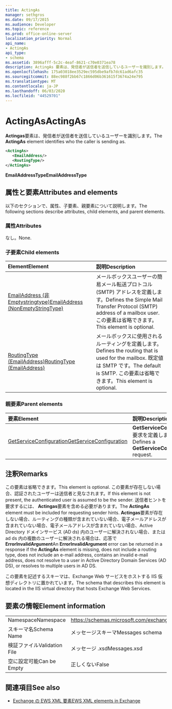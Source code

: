 ```yaml
---
title: ActingAs
manager: sethgros
ms.date: 09/17/2015
ms.audience: Developer
ms.topic: reference
ms.prod: office-online-server
localization_priority: Normal
api_name:
- ActingAs
api_type:
- schema
ms.assetid: 3896afff-5c2c-4eaf-8621-c70e0371ea78
description: ActingAs 要素は、発信者が送信者を送信しているユーザーを識別します。
ms.openlocfilehash: 175a03018ee3529ec595dbe9afb7dc61ad6afc35
ms.sourcegitcommit: 88ec988f2bb67c1866d06b361615f3674a24e795
ms.translationtype: MT
ms.contentlocale: ja-JP
ms.lasthandoff: 06/03/2020
ms.locfileid: "44529701"
---
```

# <a name="actingas"></a><span data-ttu-id="828f3-103">ActingAs</span><span class="sxs-lookup"><span data-stu-id="828f3-103">ActingAs</span></span>

<span data-ttu-id="828f3-104">**Actingas**要素は、発信者が送信者を送信しているユーザーを識別します。</span><span class="sxs-lookup"><span data-stu-id="828f3-104">The **ActingAs** element identifies who the caller is sending as.</span></span> 
  
```xml
<ActingAs>
   <EmailAddress/>
   <RoutingType/>
</ActingAs>
```

 <span data-ttu-id="828f3-105">**EmailAddressType**</span><span class="sxs-lookup"><span data-stu-id="828f3-105">**EmailAddressType**</span></span>
## <a name="attributes-and-elements"></a><span data-ttu-id="828f3-106">属性と要素</span><span class="sxs-lookup"><span data-stu-id="828f3-106">Attributes and elements</span></span>

<span data-ttu-id="828f3-107">以下のセクションで、属性、子要素、親要素について説明します。</span><span class="sxs-lookup"><span data-stu-id="828f3-107">The following sections describe attributes, child elements, and parent elements.</span></span>
  
### <a name="attributes"></a><span data-ttu-id="828f3-108">属性</span><span class="sxs-lookup"><span data-stu-id="828f3-108">Attributes</span></span>

<span data-ttu-id="828f3-109">なし。</span><span class="sxs-lookup"><span data-stu-id="828f3-109">None.</span></span>
  
### <a name="child-elements"></a><span data-ttu-id="828f3-110">子要素</span><span class="sxs-lookup"><span data-stu-id="828f3-110">Child elements</span></span>

|<span data-ttu-id="828f3-111">**Element**</span><span class="sxs-lookup"><span data-stu-id="828f3-111">**Element**</span></span>|<span data-ttu-id="828f3-112">**説明**</span><span class="sxs-lookup"><span data-stu-id="828f3-112">**Description**</span></span>|
|:-----|:-----|
|[<span data-ttu-id="828f3-113">EmailAddress (非 Emptystringtype)</span><span class="sxs-lookup"><span data-stu-id="828f3-113">EmailAddress (NonEmptyStringType)</span></span>](emailaddress-nonemptystringtype.md) <br/> |<span data-ttu-id="828f3-114">メールボックスユーザーの簡易メール転送プロトコル (SMTP) アドレスを定義します。</span><span class="sxs-lookup"><span data-stu-id="828f3-114">Defines the Simple Mail Transfer Protocol (SMTP) address of a mailbox user.</span></span> <span data-ttu-id="828f3-115">この要素は省略できます。</span><span class="sxs-lookup"><span data-stu-id="828f3-115">This element is optional.</span></span>  <br/> |
|[<span data-ttu-id="828f3-116">RoutingType (EmailAddress)</span><span class="sxs-lookup"><span data-stu-id="828f3-116">RoutingType (EmailAddress)</span></span>](routingtype-emailaddress.md) <br/> |<span data-ttu-id="828f3-117">メールボックスに使用されるルーティングを定義します。</span><span class="sxs-lookup"><span data-stu-id="828f3-117">Defines the routing that is used for the mailbox.</span></span> <span data-ttu-id="828f3-118">既定値は SMTP です。</span><span class="sxs-lookup"><span data-stu-id="828f3-118">The default is SMTP.</span></span> <span data-ttu-id="828f3-119">この要素は省略できます。</span><span class="sxs-lookup"><span data-stu-id="828f3-119">This element is optional.</span></span>  <br/> |
   
### <a name="parent-elements"></a><span data-ttu-id="828f3-120">親要素</span><span class="sxs-lookup"><span data-stu-id="828f3-120">Parent elements</span></span>

|<span data-ttu-id="828f3-121">**要素**</span><span class="sxs-lookup"><span data-stu-id="828f3-121">**Element**</span></span>|<span data-ttu-id="828f3-122">**説明**</span><span class="sxs-lookup"><span data-stu-id="828f3-122">**Description**</span></span>|
|:-----|:-----|
|[<span data-ttu-id="828f3-123">GetServiceConfiguration</span><span class="sxs-lookup"><span data-stu-id="828f3-123">GetServiceConfiguration</span></span>](getserviceconfiguration.md) <br/> |<span data-ttu-id="828f3-124">**GetServiceConfiguration**要求を定義します。</span><span class="sxs-lookup"><span data-stu-id="828f3-124">Defines a **GetServiceConfiguration** request.</span></span>  <br/> |
   
## <a name="remarks"></a><span data-ttu-id="828f3-125">注釈</span><span class="sxs-lookup"><span data-stu-id="828f3-125">Remarks</span></span>

<span data-ttu-id="828f3-126">この要素は省略できます。</span><span class="sxs-lookup"><span data-stu-id="828f3-126">This element is optional.</span></span> <span data-ttu-id="828f3-127">この要素が存在しない場合、認証されたユーザーは送信者と見なされます。</span><span class="sxs-lookup"><span data-stu-id="828f3-127">If this element is not present, the authenticated user is assumed to be the sender.</span></span> <span data-ttu-id="828f3-128">送信者ヒントを要求するには、 **Actingas**要素を含める必要があります。</span><span class="sxs-lookup"><span data-stu-id="828f3-128">The **ActingAs** element must be included for requesting sender hints.</span></span> <span data-ttu-id="828f3-129">**Actingas**要素が存在しない場合、ルーティングの種類が含まれていない場合、電子メールアドレスが含まれていない場合、電子メールアドレスが含まれていない場合、Active Directory ドメインサービス (AD ds) 内のユーザーに解決されない場合、または ad ds 内の複数のユーザーに解決される場合は、応答で**ErrorInvalidArgument**</span><span class="sxs-lookup"><span data-stu-id="828f3-129">An **ErrorInvalidArgument** error can be returned in a response if the **ActingAs** element is missing, does not include a routing type, does not include an e-mail address, contains an invalid e-mail address, does not resolve to a user in Active Directory Domain Services (AD DS), or resolves to multiple users in AD DS.</span></span> 
  
<span data-ttu-id="828f3-130">この要素を記述するスキーマは、Exchange Web サービスをホストする IIS 仮想ディレクトリに置かれています。</span><span class="sxs-lookup"><span data-stu-id="828f3-130">The schema that describes this element is located in the IIS virtual directory that hosts Exchange Web Services.</span></span>
  
## <a name="element-information"></a><span data-ttu-id="828f3-131">要素の情報</span><span class="sxs-lookup"><span data-stu-id="828f3-131">Element information</span></span>

|||
|:-----|:-----|
|<span data-ttu-id="828f3-132">Namespace</span><span class="sxs-lookup"><span data-stu-id="828f3-132">Namespace</span></span>  <br/> |https://schemas.microsoft.com/exchange/services/2006/messages  <br/> |
|<span data-ttu-id="828f3-133">スキーマ名</span><span class="sxs-lookup"><span data-stu-id="828f3-133">Schema Name</span></span>  <br/> |<span data-ttu-id="828f3-134">メッセージスキーマ</span><span class="sxs-lookup"><span data-stu-id="828f3-134">Messages schema</span></span>  <br/> |
|<span data-ttu-id="828f3-135">検証ファイル</span><span class="sxs-lookup"><span data-stu-id="828f3-135">Validation File</span></span>  <br/> |<span data-ttu-id="828f3-136">メッセージ .xsd</span><span class="sxs-lookup"><span data-stu-id="828f3-136">Messages.xsd</span></span>  <br/> |
|<span data-ttu-id="828f3-137">空に設定可能</span><span class="sxs-lookup"><span data-stu-id="828f3-137">Can be Empty</span></span>  <br/> |<span data-ttu-id="828f3-138">正しくない</span><span class="sxs-lookup"><span data-stu-id="828f3-138">False</span></span>  <br/> |
   
## <a name="see-also"></a><span data-ttu-id="828f3-139">関連項目</span><span class="sxs-lookup"><span data-stu-id="828f3-139">See also</span></span>

- [<span data-ttu-id="828f3-140">Exchange の EWS XML 要素</span><span class="sxs-lookup"><span data-stu-id="828f3-140">EWS XML elements in Exchange</span></span>](ews-xml-elements-in-exchange.md)

